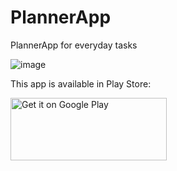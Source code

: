 # PlannerApp
PlannerApp for everyday tasks

![image](https://github.com/c0nnor263/PlannerApp/assets/36234732/91162f31-63ac-4f71-b575-aca3d31ede5b)


This app is available in Play Store:

[<img align = "left" height="100" width="250" src="https://play.google.com/intl/en_us/badges/static/images/badges/en_badge_web_generic.png" alt='Get it on Google Play' />](https://play.google.com/store/apps/details?id=com.conboi.plannerapp)
